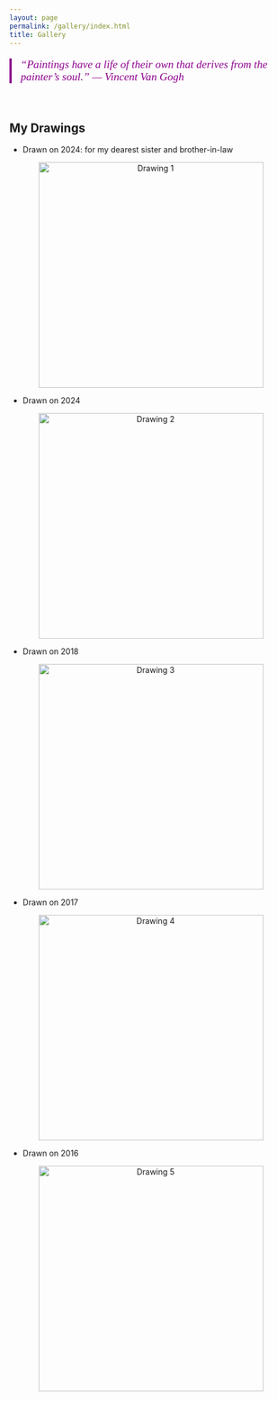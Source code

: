 ```yaml
---
layout: page
permalink: /gallery/index.html
title: Gallery
---
```


<style>
.art-quote {
  font-family: "Brush Script MT", "Lucida Handwriting", cursive;
  font-size: 1.4em;
  color: DarkMagenta;
  border-left: 4px solid DarkMagenta;
  padding-left: 16px;
  margin: 20px 0;
  font-style: italic;
}
</style>

<div class="art-quote">
“Paintings have a life of their own that derives from the painter’s soul.”  
— Vincent Van Gogh
</div>

<br>

## My Drawings

- Drawn on 2024: for my dearest sister and brother-in-law

<div style="text-align:center;">
<img src="https://jcyang101.github.io/images/Drawings/drawing1.jpg" alt="Drawing 1" width="400">
</div>

- Drawn on 2024

<div style="text-align:center;">
<img src="https://jcyang101.github.io/images/Drawings/drawing2.jpg" alt="Drawing 2" width="400">
</div>

- Drawn on 2018

<div style="text-align:center;">
<img src="https://jcyang101.github.io/images/Drawings/drawing3.jpg" alt="Drawing 3" width="400">
</div>

- Drawn on 2017

<div style="text-align:center;">
<img src="https://jcyang101.github.io/images/Drawings/drawing4.jpg" alt="Drawing 4" width="400">
</div>

- Drawn on 2016

<div style="text-align:center;">
<img src="https://jcyang101.github.io/images/Drawings/drawing5.jpg" alt="Drawing 5" width="400">
</div>